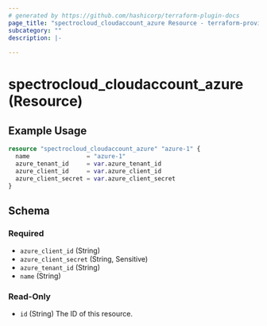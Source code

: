 ```yaml
---
# generated by https://github.com/hashicorp/terraform-plugin-docs
page_title: "spectrocloud_cloudaccount_azure Resource - terraform-provider-spectrocloud"
subcategory: ""
description: |-
  
---
```


# spectrocloud_cloudaccount_azure (Resource)



## Example Usage

```terraform
resource "spectrocloud_cloudaccount_azure" "azure-1" {
  name                = "azure-1"
  azure_tenant_id     = var.azure_tenant_id
  azure_client_id     = var.azure_client_id
  azure_client_secret = var.azure_client_secret
}
```

<!-- schema generated by tfplugindocs -->
## Schema

### Required

- `azure_client_id` (String)
- `azure_client_secret` (String, Sensitive)
- `azure_tenant_id` (String)
- `name` (String)

### Read-Only

- `id` (String) The ID of this resource.


